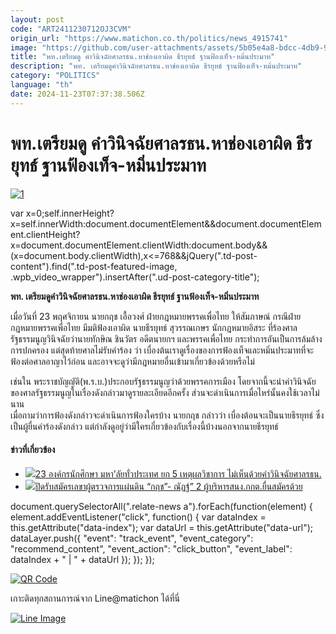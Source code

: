 ```yaml
---
layout: post
code: "ART2411230712OJ3CVM"
origin_url: "https://www.matichon.co.th/politics/news_4915741"
image: "https://github.com/user-attachments/assets/5b05e4a8-bdcc-4db9-9f82-2e91fa426d80"
title: "พท.เตรียมดู คำวินิจฉัยศาลรธน.หาช่องเอาผิด ธีรยุทธ์ ฐานฟ้องเท็จ-หมิ่นประมาท"
description: "พท. เตรียมดูคำวินิจฉัยศาลรธน.หาช่องเอาผิด ธีรยุทธ์ ฐานฟ้องเท็จ-หมิ่นประมาท"
category: "POLITICS"
language: "th"
date: 2024-11-23T07:37:38.506Z
---
```


# พท.เตรียมดู คำวินิจฉัยศาลรธน.หาช่องเอาผิด ธีรยุทธ์ ฐานฟ้องเท็จ-หมิ่นประมาท

[![](https://www.matichon.co.th/wp-content/uploads/2024/11/1-293.jpg "1")](https://www.matichon.co.th/wp-content/uploads/2024/11/1-293.jpg)

var x=0;self.innerHeight?x=self.innerWidth:document.documentElement&&document.documentElement.clientHeight?x=document.documentElement.clientWidth:document.body&&(x=document.body.clientWidth),x<=768&&jQuery(".td-post-content").find(".td-post-featured-image, .wpb\_video\_wrapper").insertAfter(".ud-post-category-title");

**พท. เตรียมดูคำวินิจฉัยศาลรธน.หาช่องเอาผิด ธีรยุทธ์ ฐานฟ้องเท็จ-หมิ่นประมาท**

เมื่อวันที่ 23 พฤศจิกายน นายกฤช เอื้อวงศ์ ฝ่ายกฎหมายพรรคเพื่อไทย ให้สัมภาษณ์ กรณีฝ่ายกฎหมายพรรคเพื่อไทย มีมติฟ้องเอาผิด นายธีรยุทธ์ สุวรรณเกษร นักกฎหมายอิสระ ที่ร้องศาลรัฐธรรมนูญวินิจฉัยว่านายทักษิณ ชินวัตร อดีตนายกฯ และพรรคเพื่อไทย กระทำการอันเป็นการล้มล้างการปกครอง แต่สุดท้ายศาลไม่รับคำร้อง ว่า เบื่องต้นเราดูเรื่องของการฟ้องเท็จและหมิ่นประมาทที่จะฟ้องต่อศาลอาญาไว้ก่อน และอาจจะดูว่ามีกฎหมายอื่นเข้ามาเกี่ยวข้องด้วยหรือไม่

เช่นใน พระราชบัญญัติ(พ.ร.บ.)ประกอบรัฐธรรมนูญว่าด้วยพรรคการเมือง โดยจากนี้จะนำคำวินิจฉัยของศาลรัฐธรรมนูญในเรื่องดังกล่าวมาดูรายละเอียดอีกครั้ง ส่วนจะดำเนินการเมื่อไหร่นั้นคงใช้เวลาไม่นาน  
เมื่อถามว่าการฟ้องดังกล่าวจะดำเนินการฟ้องใครบ้าง นายกฤช กล่าวว่า เบื่องต้อนจะเป็นนายธีรยุทธ์ ซึ่งเป็นผู้ยื่นคำร้องดังกล่าว แต่กำลังดูอยู่ว่ามีใครเกี่ยวข้องกับเรื่องนี้บ้างนอกจากนายธีรยุทธ์

#### ข่าวที่เกี่ยวข้อง

*   [![](https://www.matichon.co.th/wp-content/uploads/2021/11/11ดัะา.jpg)23 องค์กรนักศึกษา มหา’ลัยทั่วประเทศ ยก 5 เหตุผลวิชาการ ไม่เห็นด้วยคำวินิจฉัยศาลรธน.](https://www.matichon.co.th/politics/news_3036345)
*   [![](https://www.matichon.co.th/wp-content/uploads/2020/07/โลโก้ผู้ตรวจการแผ่นดิน.jpg)ปิดรับสมัครเลขาผู้ตรวจการแผ่นดิน “กฤช”- ณัฏฐ์” 2 ผู้บริหารสนง.กกต.ยื่นสมัครด้วย](https://www.matichon.co.th/politics/news_2267926)

document.querySelectorAll(".relate-news a").forEach(function(element) { element.addEventListener("click", function() { var dataIndex = this.getAttribute("data-index"); var dataUrl = this.getAttribute("data-url"); dataLayer.push({ "event": "track\_event", "event\_category": "recommend\_content", "event\_action": "click\_button", "event\_label": dataIndex + " | " + dataUrl }); }); });

[![QR Code](https://www.matichon.co.th/wp-content/uploads/2023/07/wob1371z.jpg)](https://lin.ee/ht0nDxX)

เกาะติดทุกสถานการณ์จาก Line@matichon ได้ที่นี่

[![Line Image](https://www.matichon.co.th/wp-content/uploads/2023/07/th.png)](https://lin.ee/ht0nDxX)